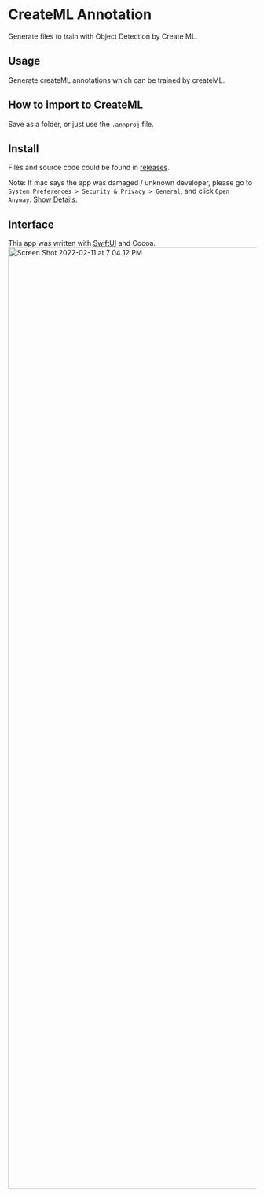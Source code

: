 # CreateML Annotation
Generate files to train with Object Detection by Create ML.

## Usage
Generate createML annotations which can be trained by createML.

## How to import to CreateML
Save as a folder, or just use the `.annproj` file.

## Install
Files and source code could be found in [releases](https://github.com/Vaida12345/Annotation/releases).

Note: If mac says the app was damaged / unknown developer, please go to `System Preferences > Security & Privacy > General`, and click `Open Anyway`. [Show Details.](https://github.com/Vaida12345/Annotation/wiki#why-i-cant-open-the-app)

## Interface
This app was written with [SwiftUI](https://developer.apple.com/xcode/swiftui/) and Cocoa.
<img width="1912" alt="Screen Shot 2022-02-11 at 7 04 12 PM" src="https://user-images.githubusercontent.com/91354917/153581144-f80bccf5-3e04-453d-b46f-c26d8dcddc8a.png">

